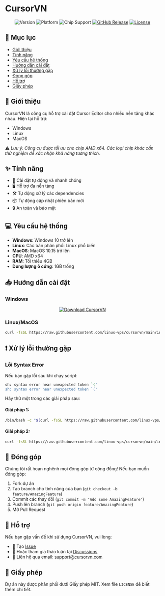 # CursorVN 

<div align="center">

![Version](https://img.shields.io/badge/version-0.0.1-blue.svg)
![Platform](https://img.shields.io/badge/platform-Windows%20|%20Linux%20|%20MacOS-lightgrey)
![Chip Support](https://img.shields.io/badge/chip-AMD%20x64-green)
[![GitHub Release](https://img.shields.io/github/v/release/linux-vps/cursorvn?color=orange)](https://github.com/linux-vps/cursorvn/releases)
[![License](https://img.shields.io/badge/License-MIT-yellow.svg)](LICENSE)

</div>

## 📝 Mục lục
- [Giới thiệu](#giới-thiệu)
- [Tính năng](#tính-năng)
- [Yêu cầu hệ thống](#yêu-cầu-hệ-thống)
- [Hướng dẫn cài đặt](#hướng-dẫn-cài-đặt)
- [Xử lý lỗi thường gặp](#xử-lý-lỗi-thường-gặp)
- [Đóng góp](#đóng-góp)
- [Hỗ trợ](#hỗ-trợ)
- [Giấy phép](#giấy-phép)

## 🚀 Giới thiệu

CursorVN là công cụ hỗ trợ cài đặt Cursor Editor cho nhiều nền tảng khác nhau. Hiện tại hỗ trợ:
- Windows
- Linux
- MacOS

⚠️ *Lưu ý: Công cụ được tối ưu cho chip AMD x64. Các loại chip khác cần thử nghiệm để xác nhận khả năng tương thích.*

## ✨ Tính năng
- 🔄 Cài đặt tự động và nhanh chóng
- 🖥️ Hỗ trợ đa nền tảng
- 🛠️ Tự động xử lý các dependencies
- 📦 Tự động cập nhật phiên bản mới
- 🔒 An toàn và bảo mật

## 💻 Yêu cầu hệ thống
- **Windows**: Windows 10 trở lên
- **Linux**: Các bản phân phối Linux phổ biến
- **MacOS**: MacOS 10.15 trở lên
- **CPU**: AMD x64
- **RAM**: Tối thiểu 4GB
- **Dung lượng ổ cứng**: 1GB trống

## 📥 Hướng dẫn cài đặt

### Windows
<div align="center">
  
[![Download CursorVN](https://img.shields.io/badge/DOWNLOAD-CursorVN%20for%20Windows-blue?style=for-the-badge&logo=windows)](https://github.com/linux-vps/cursorvn/releases/download/lastest/cursorvn_window.exe)

</div>

### Linux/MacOS
```bash
curl -fsSL https://raw.githubusercontent.com/linux-vps/cursorvn/main/install.sh | sudo bash
```

## ❗ Xử lý lỗi thường gặp

### Lỗi Syntax Error
Nếu bạn gặp lỗi sau khi chạy script:
```bash
sh: syntax error near unexpected token `('
sh: syntax error near unexpected token `('
```

Hãy thử một trong các giải pháp sau:

#### Giải pháp 1:
```bash
/bin/bash -c "$(curl -fsSL https://raw.githubusercontent.com/linux-vps/cursorvn/main/install.sh)"
```

#### Giải pháp 2:
```bash
curl -fsSL https://raw.githubusercontent.com/linux-vps/cursorvn/main/install.sh | bash
```

## 🤝 Đóng góp
Chúng tôi rất hoan nghênh mọi đóng góp từ cộng đồng! Nếu bạn muốn đóng góp:
1. Fork dự án
2. Tạo branch cho tính năng của bạn (`git checkout -b feature/AmazingFeature`)
3. Commit các thay đổi (`git commit -m 'Add some AmazingFeature'`)
4. Push lên branch (`git push origin feature/AmazingFeature`)
5. Mở Pull Request

## 💬 Hỗ trợ
Nếu bạn gặp vấn đề khi sử dụng CursorVN, vui lòng:
- 🐛 Tạo [Issue](https://github.com/linux-vps/cursorvn/issues)
- 💭 Hoặc tham gia thảo luận tại [Discussions](https://github.com/linux-vps/cursorvn/discussions)
- 📧 Liên hệ qua email: [support@cursorvn.com](mailto:support@cursorvn.com)

## 📄 Giấy phép
Dự án này được phân phối dưới Giấy phép MIT. Xem file `LICENSE` để biết thêm chi tiết.
